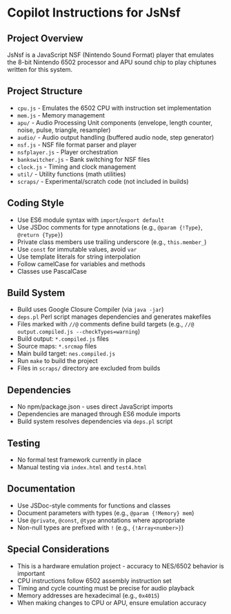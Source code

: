 # Copilot Instructions for JsNsf

## Project Overview
JsNsf is a JavaScript NSF (Nintendo Sound Format) player that emulates the 8-bit Nintendo 6502 processor and APU sound chip to play chiptunes written for this system.

## Project Structure
- `cpu.js` - Emulates the 6502 CPU with instruction set implementation
- `mem.js` - Memory management
- `apu/` - Audio Processing Unit components (envelope, length counter, noise, pulse, triangle, resampler)
- `audio/` - Audio output handling (buffered audio node, step generator)
- `nsf.js` - NSF file format parser and player
- `nsfplayer.js` - Player orchestration
- `bankswitcher.js` - Bank switching for NSF files
- `clock.js` - Timing and clock management
- `util/` - Utility functions (math utilities)
- `scraps/` - Experimental/scratch code (not included in builds)

## Coding Style
- Use ES6 module syntax with `import`/`export default`
- Use JSDoc comments for type annotations (e.g., `@param {!Type}`, `@return {Type}`)
- Private class members use trailing underscore (e.g., `this.member_`)
- Use `const` for immutable values, avoid `var`
- Use template literals for string interpolation
- Follow camelCase for variables and methods
- Classes use PascalCase

## Build System
- Build uses Google Closure Compiler (via `java -jar`)
- `deps.pl` Perl script manages dependencies and generates makefiles
- Files marked with `//@` comments define build targets (e.g., `//@ output.compiled.js --checkTypes=warning`)
- Build output: `*.compiled.js` files
- Source maps: `*.srcmap` files
- Main build target: `nes.compiled.js`
- Run `make` to build the project
- Files in `scraps/` directory are excluded from builds

## Dependencies
- No npm/package.json - uses direct JavaScript imports
- Dependencies are managed through ES6 module imports
- Build system resolves dependencies via `deps.pl` script

## Testing
- No formal test framework currently in place
- Manual testing via `index.html` and `test4.html`

## Documentation
- Use JSDoc-style comments for functions and classes
- Document parameters with types (e.g., `@param {!Memory} mem`)
- Use `@private`, `@const`, `@type` annotations where appropriate
- Non-null types are prefixed with `!` (e.g., `{!Array<number>}`)

## Special Considerations
- This is a hardware emulation project - accuracy to NES/6502 behavior is important
- CPU instructions follow 6502 assembly instruction set
- Timing and cycle counting must be precise for audio playback
- Memory addresses are hexadecimal (e.g., `0x4015`)
- When making changes to CPU or APU, ensure emulation accuracy

